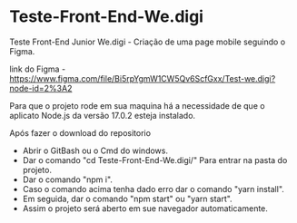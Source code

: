 # Teste-Front-End-We.digi
Teste Front-End Junior We.digi - Criação de uma page mobile seguindo o Figma.

link do Figma - https://www.figma.com/file/Bi5rpYgmW1CW5Qv6ScfGxx/Test-we.digi?node-id=2%3A2

Para que o projeto rode em sua maquina há a necessidade de que o aplicato Node.js da versão 17.0.2 esteja instalado.

Após fazer o download do repositorio

- Abrir o GitBash ou o Cmd do windows.
- Dar o comando "cd Teste-Front-End-We.digi/" Para entrar na pasta do projeto. 
- Dar o comando "npm i".
- Caso o comando acima tenha dado erro dar o comando "yarn install".
- Em seguida, dar o comando "npm start" ou "yarn start".
- Assim o projeto será aberto em sue navegador automaticamente.